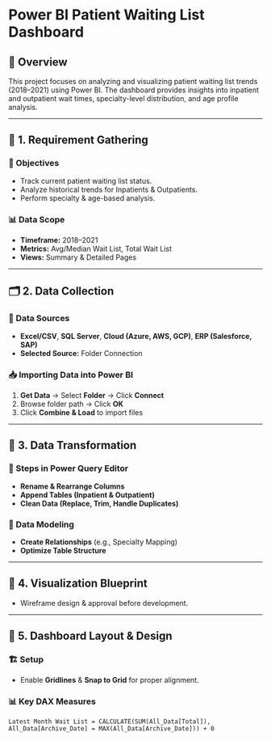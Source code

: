 # Power BI Patient Waiting List Dashboard  

## 📌 Overview  
This project focuses on analyzing and visualizing patient waiting list trends (2018–2021) using Power BI. The dashboard provides insights into inpatient and outpatient wait times, specialty-level distribution, and age profile analysis.  

---

## 🚀 1. Requirement Gathering  
### 🎯 Objectives  
- Track current patient waiting list status.  
- Analyze historical trends for Inpatients & Outpatients.  
- Perform specialty & age-based analysis.  

### 📊 Data Scope  
- **Timeframe:** 2018–2021  
- **Metrics:** Avg/Median Wait List, Total Wait List  
- **Views:** Summary & Detailed Pages  

---

## 🗂️ 2. Data Collection  
### 🔗 Data Sources  
- **Excel/CSV**, **SQL Server**, **Cloud (Azure, AWS, GCP)**, **ERP (Salesforce, SAP)**  
- **Selected Source:** Folder Connection  

### 📥 Importing Data into Power BI  
1. **Get Data** → Select **Folder** → Click **Connect**  
2. Browse folder path → Click **OK**  
3. Click **Combine & Load** to import files  

---

## 🔄 3. Data Transformation  
### 🔧 Steps in Power Query Editor  
- **Rename & Rearrange Columns**  
- **Append Tables (Inpatient & Outpatient)**  
- **Clean Data (Replace, Trim, Handle Duplicates)**  

### 🔗 Data Modeling  
- **Create Relationships** (e.g., Specialty Mapping)  
- **Optimize Table Structure**  

---

## 📐 4. Visualization Blueprint  
- Wireframe design & approval before development.  

---

## 🎨 5. Dashboard Layout & Design  
### 🏗️ Setup  
- Enable **Gridlines** & **Snap to Grid** for proper alignment.  

### 📊 Key DAX Measures  
```DAX
Latest Month Wait List = CALCULATE(SUM(All_Data[Total]), All_Data[Archive_Date] = MAX(All_Data[Archive_Date])) + 0
